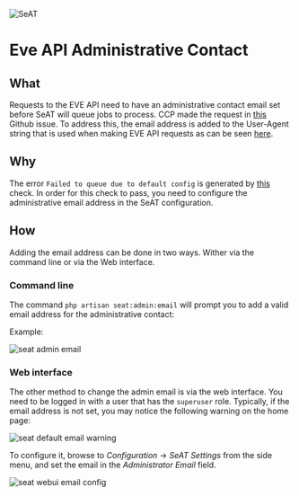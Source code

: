 ![SeAT](http://i.imgur.com/aPPOxSK.png)

# Eve API Administrative Contact

## What
Requests to the EVE API need to have an administrative contact email set before SeAT will queue jobs to process. CCP made the request in [this](https://github.com/eveseat/seat/issues/77) Github issue. To address this, the email address is added to the User-Agent string that is used when making EVE API requests as can be seen [here](https://github.com/eveseat/eveapi/blob/master/src/Helpers/PhealSetup.php#L77).

## Why
The error `Failed to queue due to default config` is generated by [this](https://github.com/eveseat/eveapi/blob/master/src/Traits/JobManager.php#L47-L56) check. In order for this check to pass, you need to configure the administrative email address in the SeAT configuration.

## How
Adding the email address can be done in two ways. Wither via the command line or via the Web interface.

### Command line
The command `php artisan seat:admin:email` will prompt you to add a valid email address for the administrative contact:

Example:

![seat admin email](https://i.imgur.com/G1SZuZR.png)

### Web interface
The other method to change the admin email is via the web interface. You need to be logged in with a user that has the `superuser` role. Typically, if the email address is not set, you may notice the following warning on the home page:

![seat default email warning](https://i.imgur.com/5NyqkX8.png)

To configure it, browse to *Configuration* -> *SeAT Settings* from the side menu, and set the email in the *Administrator Email* field.

![seat webui email config](https://i.imgur.com/F9MKvsw.png)
